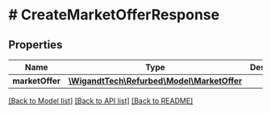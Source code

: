 # # CreateMarketOfferResponse

## Properties

Name | Type | Description | Notes
------------ | ------------- | ------------- | -------------
**marketOffer** | [**\WigandtTech\Refurbed\Model\MarketOffer**](MarketOffer.md) |  | [optional]

[[Back to Model list]](../../README.md#models) [[Back to API list]](../../README.md#endpoints) [[Back to README]](../../README.md)
